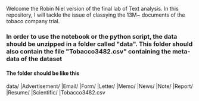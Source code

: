 Welcome the Robin Niel version of the final lab of Text analysis. 
In this repository, I will tackle the issue of classying the 13M~ documents of the tobaco company trial. 
### In order to use the notebook or the python script, the data should be unzipped in a folder called "data". This folder should also contain the file "Tobacco3482.csv" containing the meta-data of the dataset
#### The folder should be like this 
data/
|Advertisement/
|Email/
|Form/
|Letter/
|Memo/
|News/
|Note/
|Report/
|Resume/
|Scientific/
|Tobacco3482.csv
